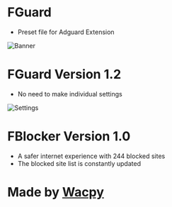 # FGuard

- Preset file for Adguard Extension

![Banner](https://user-images.githubusercontent.com/119127322/214679736-3c744adb-736a-43e3-991b-a82f8d1e9908.png)

# FGuard Version 1.2

- No need to make individual settings

![Settings](https://user-images.githubusercontent.com/119127322/215325945-aae52607-21bd-42ab-8fcb-f337592a609a.png)

# FBlocker Version 1.0

- A safer internet experience with 244 blocked sites
- The blocked site list is constantly updated

# Made by [Wacpy](github.com/wacpy)
